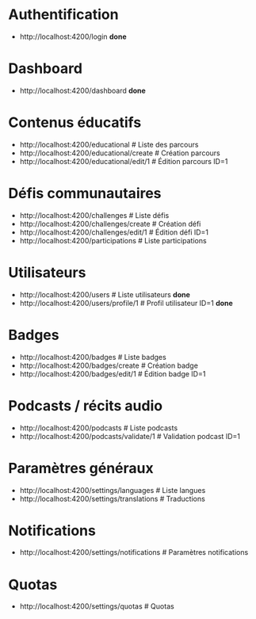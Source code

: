 # Authentification
- http://localhost:4200/login **done**

# Dashboard
- http://localhost:4200/dashboard **done**

# Contenus éducatifs
- http://localhost:4200/educational          # Liste des parcours
- http://localhost:4200/educational/create   # Création parcours
- http://localhost:4200/educational/edit/1   # Édition parcours ID=1

# Défis communautaires
- http://localhost:4200/challenges           # Liste défis
- http://localhost:4200/challenges/create    # Création défi
- http://localhost:4200/challenges/edit/1    # Édition défi ID=1
- http://localhost:4200/participations       # Liste participations

# Utilisateurs
- http://localhost:4200/users                # Liste utilisateurs **done**
- http://localhost:4200/users/profile/1     # Profil utilisateur ID=1 **done**

# Badges
- http://localhost:4200/badges               # Liste badges
- http://localhost:4200/badges/create        # Création badge
- http://localhost:4200/badges/edit/1       # Édition badge ID=1

# Podcasts / récits audio
- http://localhost:4200/podcasts             # Liste podcasts
- http://localhost:4200/podcasts/validate/1 # Validation podcast ID=1

# Paramètres généraux
- http://localhost:4200/settings/languages      # Liste langues
- http://localhost:4200/settings/translations   # Traductions

# Notifications
- http://localhost:4200/settings/notifications # Paramètres notifications

# Quotas
- http://localhost:4200/settings/quotas        # Quotas
